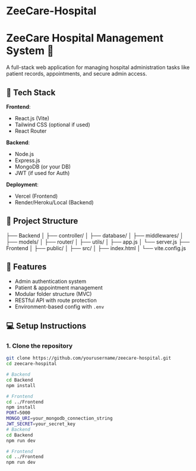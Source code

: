 # ZeeCare-Hospital
# ZeeCare Hospital Management System 🏥

A full-stack web application for managing hospital administration tasks like patient records, appointments, and secure admin access.

## 🚀 Tech Stack

**Frontend**:  
- React.js (Vite)
- Tailwind CSS (optional if used)
- React Router

**Backend**:  
- Node.js
- Express.js
- MongoDB (or your DB)
- JWT (if used for Auth)

**Deployment**:  
- Vercel (Frontend)
- Render/Heroku/Local (Backend)

## 📁 Project Structure 
├── Backend
│ ├── controller/
│ ├── database/
│ ├── middlewares/
│ ├── models/
│ ├── router/
│ ├── utils/
│ ├── app.js
│ └── server.js
├── Frontend
│ ├── public/
│ ├── src/
│ ├── index.html
│ └── vite.config.js


## 🔐 Features

- Admin authentication system
- Patient & appointment management
- Modular folder structure (MVC)
- RESTful API with route protection
- Environment-based config with `.env`

## 💻 Setup Instructions

### 1. Clone the repository

```bash
git clone https://github.com/yourusername/zeecare-hospital.git
cd zeecare-hospital

# Backend
cd Backend
npm install

# Frontend
cd ../Frontend
npm install
PORT=5000
MONGO_URI=your_mongodb_connection_string
JWT_SECRET=your_secret_key
# Backend
cd Backend
npm run dev

# Frontend
cd ../Frontend
npm run dev









